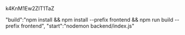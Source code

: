 k4KnM1Ew2ZIT1TaZ

"build":"npm install && npm install --prefix frontend && npm run build --prefix frontend",
    "start":"nodemon backend/index.js"
